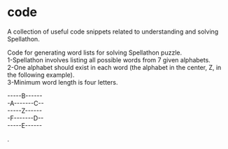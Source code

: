 # code
A collection of useful code snippets related to understanding and solving Spellathon.

Code for generating word lists for solving Spellathon puzzle.
<br>1-Spellathon involves listing all possible words from 7 given alphabets. 
<br>2-One alphabet should exist in each word (the alphabet in the center, Z, in the following example).
<br>3-Minimum word length is four letters.

-----B------<br>
-A-------C--<br>
-----Z------<br>
-F-------D--<br>
-----E------<br>

.
